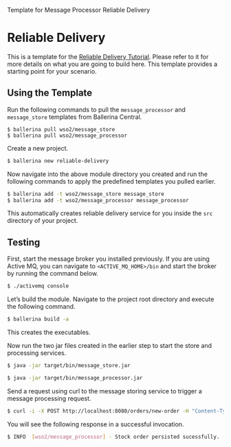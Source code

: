 Template for Message Processor Reliable Delivery

# Reliable Delivery 

This is a template for the [Reliable Delivery Tutorial](https://ei.docs.wso2.com/en/latest/ballerina-integrator/learn/tutorials/messaging-integrations/reliable-delivery/1/). Please refer to it for more details on what you are going to build here. This template provides a starting point for your scenario. 


## Using the Template

Run the following commands to pull the `message_processor` and `message_store` templates from Ballerina Central.

```
$ ballerina pull wso2/message_store
$ ballerina pull wso2/message_processor
```

Create a new project.

```bash
$ ballerina new reliable-delivery
```

Now navigate into the above module directory you created and run the following commands to apply the predefined templates you pulled earlier.

```bash
$ ballerina add -t wso2/message_store message_store
$ ballerina add -t wso2/message_processor message_processor
```

This automatically creates reliable delivery service for you inside the `src` directory of your project.  

## Testing

First, start the message broker you installed previously. If you are using Active MQ, you can navigate to `<ACTIVE_MQ_HOME>/bin` 
and start the broker by running the command below.

```bash
$ ./activemq console
```

Let’s build the module. Navigate to the project root directory and execute the following command.

```bash
$ ballerina build -a 
```

This creates the executables.

Now run the two jar files created in the earlier step to start the store and processing services.

```bash
$ java -jar target/bin/message_store.jar
```

```bash
$ java -jar target/bin/message_processor.jar
```

Send a request using curl to the message storing service to trigger a message processing request.

```bash
$ curl -i -X POST http://localhost:8080/orders/new-order -H "Content-Type: application/json" --data-binary "@/resources/input.json"
```

You will see the following response in a successful invocation. 

```bash
$ INFO  [wso2/message_processor] - Stock order persisted sucessfully. 
```
